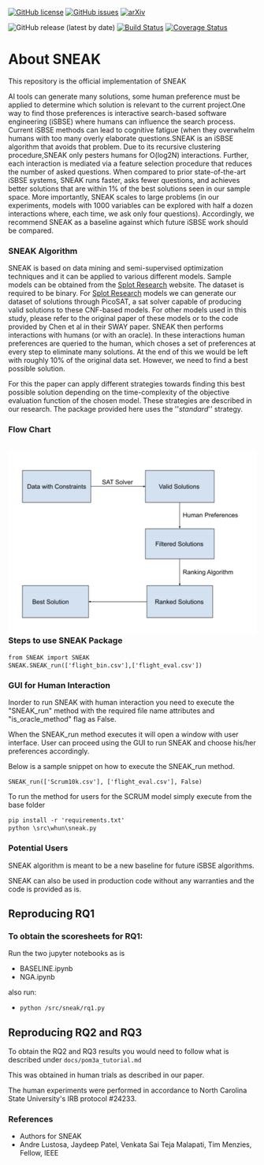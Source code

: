 
[![GitHub license](https://img.shields.io/github/license/ai-se/whun)](https://github.com/ai-se/whun/blob/main/LICENSE) 
[![GitHub issues](https://img.shields.io/github/issues/ai-se/whun)](https://github.com/ai-se/whun/issues)
[![arXiv](https://img.shields.io/badge/arXiv-2106.03792-orange.svg)](https://arxiv.org/abs/2106.03792)

![GitHub release (latest by date)](https://img.shields.io/github/v/release/ai-se/whun)
[![Build Status](https://app.travis-ci.com/ai-se/whun.svg?branch=feature-se2021)](https://app.travis-ci.com/ai-se/whun)
[![Coverage Status](https://coveralls.io/repos/github/ai-se/whun/badge.svg?branch=feature-se2021)](https://coveralls.io/github/ai-se/whun?branch=feature-se2021)
# **About SNEAK**
This repository is the official implementation of  SNEAK

AI tools can generate many solutions, some human preference must be applied to determine which solution is
relevant to the current project.One way to find those preferences is interactive search-based software engineering (iSBSE) where
humans can influence the search process. Current iSBSE methods can lead to cognitive fatigue (when they overwhelm humans with
too many overly elaborate questions.SNEAK is an iSBSE algorithm that avoids that problem. Due to its recursive clustering procedure,SNEAK only pesters humans for O(log2N) interactions. Further, each interaction is mediated via a feature selection procedure that reduces the number of asked questions. When compared to prior state-of-the-art iSBSE systems, SNEAK runs faster, asks fewer questions, and achieves better solutions that are within 1% of the best solutions seen in our sample space. More importantly, SNEAK scales to large problems (in our experiments, models with 1000 variables can be explored with half a dozen interactions where, each time, we ask only four questions). Accordingly, we recommend SNEAK as a baseline against which future iSBSE work should be compared.


### **SNEAK Algorithm**

SNEAK is based on data mining and semi-supervised optimization techniques and it can be applied to various different models. Sample models can be obtained from the [Splot Research](http://www.splot-research.org "Splot Research") website. The dataset is required to be binary. For [Splot Research](http://www.splot-research.org "Splot Research") models we can generate our dataset of solutions through PicoSAT, a sat solver capable of producing valid solutions to these CNF-based models. For other models used in this study, please refer to the original paper of these models or to the code provided by Chen et al in their SWAY paper. SNEAK then performs interactions with humans (or with an oracle). In these interactions human preferences are queried to the human, which choses a set of preferences at every step to eliminate many solutions. At the end of this we would be left with roughly 10% of the original data set. However, we need to find a best possible solution. 

For this the paper can apply different strategies towards finding this best possible solution depending on the time-complexity of the objective evaluation function of the chosen model. These strategies are described in our research. The package provided here uses the ''*standard*'' strategy.

### **Flow Chart**
<br />
<img src="./images/whun_flow_chart.jpeg"
     style="float: left; margin-right: 8px;" />
<br />


### **Steps to use SNEAK Package**
```
from SNEAK import SNEAK
SNEAK.SNEAK_run(['flight_bin.csv'],['flight_eval.csv'])
```
### **GUI for Human Interaction**
Inorder to run SNEAK with human interaction you need to execute the "SNEAK_run" method with the required file name attributes and "is_oracle_method" flag as False.

When the SNEAK_run method executes it will open a window with user interface. User can proceed using the GUI to run SNEAK and choose his/her preferences accordingly.

Below is a sample snippet on how to execute the SNEAK_run method.
```
SNEAK_run(['Scrum10k.csv'], ['flight_eval.csv'], False)
```

To run the method for users for the SCRUM model simply execute from the base folder
```
pip install -r 'requirements.txt'
python \src\whun\sneak.py
```

### **Potential Users**
SNEAK algorithm is meant to be a new baseline for future iSBSE algorithms.

SNEAK can also be used in production code without any warranties and the code is provided as is.



## **Reproducing RQ1** 

### To obtain the scoresheets for RQ1:

Run the two jupyter notebooks as is 
* BASELINE.ipynb 
* NGA.ipynb

also run:
* ``python /src/sneak/rq1.py``

## **Reproducing RQ2 and RQ3**

To obtain the RQ2 and RQ3 results you would need to follow what is described under ``docs/pom3a_tutorial.md``

This was obtained in human trials as described in our paper.

The human experiments were performed in accordance to North Carolina State University's IRB protocol \#24233.


### **References**

* Authors for SNEAK
* Andre Lustosa, Jaydeep Patel, Venkata Sai Teja Malapati, Tim Menzies, Fellow, IEEE

